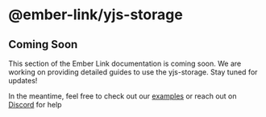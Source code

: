# @ember-link/yjs-storage

## Coming Soon

This section of the Ember Link documentation is coming soon. We are working on providing detailed guides to use the yjs-storage. Stay tuned for updates!

In the meantime, feel free to check out our [examples](https://github.com/ElijahJohnson5/Ember-Link/tree/main/examples) or reach out on [Discord](https://discord.gg/YU2wGQtgE7) for help
